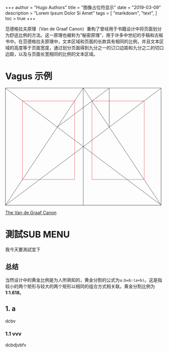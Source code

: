 +++
author = "Hugo Authors"
title = "图像占位符显示"
date = "2019-03-09"
description = "Lorem Ipsum Dolor Si Amet"
tags = [
    "markdown",
    "text",
]
toc = true
+++

范德格拉夫原理（Van de Graaf Canon）重构了曾经用于书籍设计中将页面划分为舒适比例的方法。这一原理也被称为“秘密原理”，用于许多中世纪的手稿和古板书中。在范德格拉夫原理中，文本区域和页面的长款具有相同的比例，并且文本区域的高度等于页面宽度，通过划分页面得到九分之一的订口边距和九分之二的切口边距，以及与页面长宽相同的比例的文本区域。

<!--more-->


# Vagus 示例

<svg class="canon" xmlns="http://www.w3.org/2000/svg" overflow="visible" viewBox="0 0 496 373" height="373" width="496"><g fill="none"><path stroke="#000" stroke-width=".75" d="M.599 372.348L495.263 1.206M.312.633l494.95 370.853M.312 372.633L247.643.92M248.502.92l246.76 370.566M330.828 123.869V1.134M330.396 1.134L165.104 124.515"></path><path stroke="#ED1C24" stroke-width=".75" d="M275.73 41.616h166.224v249.05H275.73zM54.478 41.616h166.225v249.052H54.478z"></path><path stroke="#000" stroke-width=".75" d="M.479.375h495v372h-495zM247.979.875v372"></path><ellipse cx="498.729" cy="177.625" rx=".75" ry="1.25"></ellipse><ellipse cx="247.229" cy="377.375" rx=".75" ry="1.25"></ellipse></g></svg>

[The Van de Graaf Canon](https://en.wikipedia.org/wiki/Canons_of_page_construction#Van_de_Graaf_canon)

# 測試SUB MENU
我今天要測試宜下

## 总结

当然设计中的黄金比例是为人所熟知的，黄金分割的公式为`a:b=b:(a+b)`。这是指较小的两个矩形与较大的两个矩形以相同的组合方式相关联。黄金分割比例为**1:1.618**。

## 1. a
dcbv

### 1.1 vvv
dcbdjvbfv
